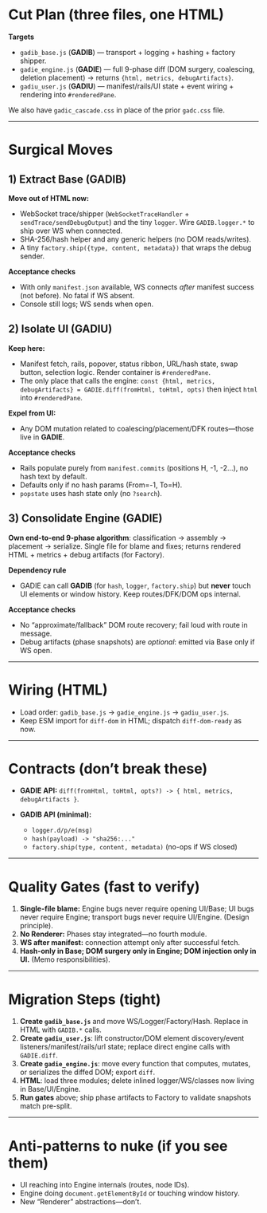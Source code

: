 # Cut Plan (three files, one HTML)

**Targets**

* `gadib_base.js` (**GADIB**) — transport + logging + hashing + factory shipper.
* `gadie_engine.js` (**GADIE**) — full 9-phase diff (DOM surgery, coalescing, deletion placement) → returns `{html, metrics, debugArtifacts}`.&#x20;
* `gadiu_user.js` (**GADIU**) — manifest/rails/UI state + event wiring + rendering into `#renderedPane`.&#x20;

We also have `gadic_cascade.css` in place of the prior `gadc.css` file.

---

# Surgical Moves

## 1) Extract **Base (GADIB)**

**Move out of HTML now:**

* WebSocket trace/shipper (`WebSocketTraceHandler` + `sendTrace/sendDebugOutput`) and the tiny `logger`. Wire `GADIB.logger.*` to ship over WS when connected.  &#x20;
* SHA-256/hash helper and any generic helpers (no DOM reads/writes).
* A tiny `factory.ship({type, content, metadata})` that wraps the debug sender.

**Acceptance checks**

* With only `manifest.json` available, WS connects *after* manifest success (not before). No fatal if WS absent.&#x20;
* Console still logs; WS sends when open.&#x20;

## 2) Isolate **UI (GADIU)**

**Keep here:**

* Manifest fetch, rails, popover, status ribbon, URL/hash state, swap button, selection logic. Render container is `#renderedPane`. &#x20;
* The only place that calls the engine: `const {html, metrics, debugArtifacts} = GADIE.diff(fromHtml, toHtml, opts)` then inject `html` into `#renderedPane`.&#x20;

**Expel from UI:**

* Any DOM mutation related to coalescing/placement/DFK routes—those live in **GADIE**.

**Acceptance checks**

* Rails populate purely from `manifest.commits` (positions H, -1, -2…), no hash text by default.&#x20;
* Defaults only if no hash params (From=-1, To=H).&#x20;
* `popstate` uses hash state only (no `?search`).&#x20;

## 3) Consolidate **Engine (GADIE)**

**Own end-to-end 9-phase algorithm**: classification → assembly → placement → serialize. Single file for blame and fixes; returns rendered HTML + metrics + debug artifacts (for Factory).&#x20;

**Dependency rule**

* GADIE can call **GADIB** (for `hash`, `logger`, `factory.ship`) but **never** touch UI elements or window history. Keep routes/DFK/DOM ops internal.

**Acceptance checks**

* No “approximate/fallback” DOM route recovery; fail loud with route in message.&#x20;
* Debug artifacts (phase snapshots) are *optional*: emitted via Base only if WS open.&#x20;

---

# Wiring (HTML)

* Load order: `gadib_base.js` → `gadie_engine.js` → `gadiu_user.js`.
* Keep ESM import for `diff-dom` in HTML; dispatch `diff-dom-ready` as now.&#x20;

---

# Contracts (don’t break these)

* **GADIE API:** `diff(fromHtml, toHtml, opts?) -> { html, metrics, debugArtifacts }`.&#x20;
* **GADIB API (minimal):**

  * `logger.d/p/e(msg)`
  * `hash(payload) -> "sha256:..."`
  * `factory.ship(type, content, metadata)` (no-ops if WS closed)

---

# Quality Gates (fast to verify)

1. **Single-file blame:** Engine bugs never require opening UI/Base; UI bugs never require Engine; transport bugs never require UI/Engine. (Design principle).&#x20;
2. **No Renderer:** Phases stay integrated—no fourth module.&#x20;
3. **WS after manifest:** connection attempt only after successful fetch.&#x20;
4. **Hash-only in Base; DOM surgery only in Engine; DOM injection only in UI.** (Memo responsibilities).  &#x20;

---

# Migration Steps (tight)

1. **Create `gadib_base.js`** and move WS/Logger/Factory/Hash. Replace in HTML with `GADIB.*` calls.
2. **Create `gadiu_user.js`**: lift constructor/DOM element discovery/event listeners/manifest/rails/url state; replace direct engine calls with `GADIE.diff`. &#x20;
3. **Create `gadie_engine.js`**: move every function that computes, mutates, or serializes the diffed DOM; export `diff`.
4. **HTML**: load three modules; delete inlined logger/WS/classes now living in Base/UI/Engine.
5. **Run gates** above; ship phase artifacts to Factory to validate snapshots match pre-split.

---

# Anti-patterns to nuke (if you see them)

* UI reaching into Engine internals (routes, node IDs).
* Engine doing `document.getElementById` or touching window history.
* New “Renderer” abstractions—don’t.


